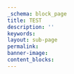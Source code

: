```yaml
---
_schema: block_page
title: TEST
description: ''
keywords:
layout: sub-page
permalink:
banner-image:
content_blocks:
---
```

<div class="cms-embed" data-cms-embed="PHNjcmlwdCBzcmM9Imh0dHBzOi8vY2RuLnZpcnR1b3Vzc29mdHdhcmUuY29tL3ZpcnR1b3VzLmVtYmVkLm1pbi5qcyIgZGF0YS12Zm9ybT0iNGIzNWMzNWEtNzE0Ni00NDU1LThiN2MtOGZkMDU5YmQwNWU4IiBkYXRhLW9yZ0lkPSIzODMyIiBkYXRhLWlzR2l2aW5nPSJ0cnVlIiBkYXRhLW1lcmNoYW50VHlwZT0iU3RyaXBlIj48L3NjcmlwdD4="><script src="https://cdn.virtuoussoftware.com/virtuous.embed.min.js" data-vform="4b35c35a-7146-4455-8b7c-8fd059bd05e8" data-orgid="3832" data-isgiving="true" data-merchanttype="Stripe"></script></div>